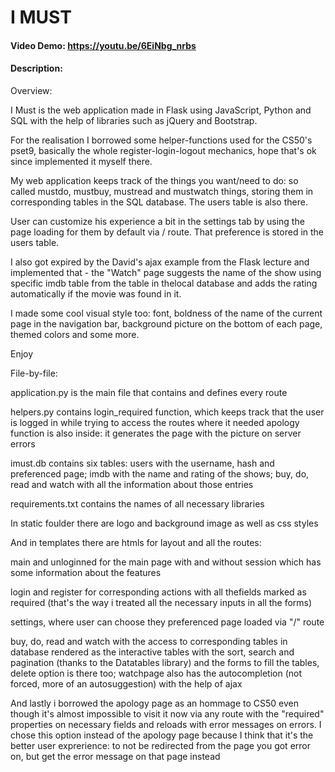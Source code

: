 # I MUST
#### Video Demo:  https://youtu.be/6EiNbg_nrbs
#### Description:
Overview:

I Must is the web application made in Flask using JavaScript, Python and SQL 
with the help of libraries such as jQuery and Bootstrap.

For the realisation I borrowed some helper-functions used for the CS50's pset9,
basically the whole register-login-logout mechanics, hope that's ok since
implemented it myself there.

My web application keeps track of the things you want/need to do: so called
mustdo, mustbuy, mustread and mustwatch things, storing them in corresponding
tables in the SQL database. The users table is also there.

User can customize his experience a bit in the settings tab by using the page
loading for them by default via / route. That preference is stored in the
users table.

I also got expired by the David's ajax example from the Flask lecture and
implemented that - the "Watch" page suggests the name of the show using specific 
imdb table from the table in thelocal database and adds the rating automatically 
if the movie was found in it.

I made some cool visual style too: font, boldness of the name of the current
page in the navigation bar, background picture on the bottom of each page,
themed colors and some more.

Enjoy

File-by-file:

application.py is the main file that contains and defines every route

helpers.py contains login_required function, which keeps track that the user is
logged in while trying to access the routes where it needed
apology function is also inside: it generates the page with the picture on
server errors

imust.db contains six tables: users with the username, hash and preferenced
page; imdb with the name and rating of the shows; buy, do, read and watch
with all the information about those entries

requirements.txt contains the names of all necessary libraries

In static foulder there are logo and background image as well as css styles

And in templates there are htmls for layout and all the routes:

main and unloginned for the main page with and without session which has some
information about the features

login and register for corresponding actions with all thefields marked as 
required (that's the way i treated all the necessary inputs in all the forms)

settings, where user can choose they preferenced page loaded via "/" route

buy, do, read and watch with the access to corresponding tables in database
rendered as the interactive tables with the sort, search and pagination (thanks
to the Datatables library) and the forms to fill the tables, delete option is 
there too;
watchpage also has the autocompletion (not forced, more of an autosuggestion) 
with the help of ajax

And lastly i borrowed the apology page as an hommage to CS50 even though it's
almost impossible to visit it now via any route with the "required" properties
on necessary fields and reloads with error messages on errors. I chose this
option instead of the apology page because I think that it's the better user
exprerience: to not be redirected from the page you got error on, but get the
error message on that page instead